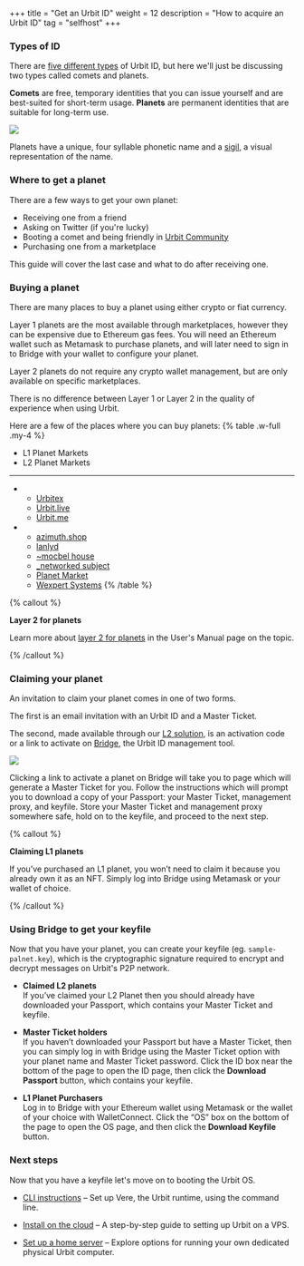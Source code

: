 +++
title = "Get an Urbit ID"
weight = 12
description = "How to acquire an Urbit ID"
tag = "selfhost"
+++

### Types of ID

There are [five different
types](https://operators.urbit.org/guides/which-id-should-i-buy) of Urbit ID, but here we'll just be  discussing two types called comets and planets.

**Comets** are free, temporary identities that you can issue yourself and are best-suited for
short-term usage. **Planets** are permanent identities that are suitable for long-term use.

![](https://storage.googleapis.com/media.urbit.org/site/manual/getting-started/comet-planet.png)

Planets have a unique, four syllable phonetic name and a [sigil](https://urbit.org/blog/creating-sigils), a visual representation of the name.



### Where to get a planet

There are a few ways to get your own planet:

- Receiving one from a friend
- Asking on Twitter (if you're lucky)
- Booting a comet and being friendly in [Urbit Community](https://urbit.org/groups/~bitbet-bolbel/urbit-community)
- Purchasing one from a marketplace

This guide will cover the last case and what to do after receiving one.

### Buying a planet

There are many places to buy a planet using either crypto or fiat currency.

Layer 1 planets are the most available through marketplaces, however they can be expensive due to Ethereum gas fees. You will need an Ethereum wallet such as Metamask to purchase planets, and will later need to sign in to Bridge with your wallet to configure your planet.

Layer 2 planets do not require any crypto wallet management, but are only available on specific marketplaces.

There is no difference between Layer 1 or Layer 2 in the quality of experience
when using Urbit.

Here are a few of the places where you can buy planets:
{% table .w-full .my-4 %}
* L1 Planet Markets
* L2 Planet Markets
---
*
    - [Urbitex](https://urbitex.io)
    - [Urbit.live](https://urbit.live)
    - [Urbit.me](https://urbit.me)
* 
    - [azimuth.shop](https://azimuth.shop)
    - [lanlyd](https://lanlyd.net/)
    - [~mocbel house](https://mocbel.house)
    - [\_networked subject](https://subject.network)
    - [Planet Market](https://planet.market)
    - [Wexpert Systems](https://wexpert.systems)
{% /table %}

{% callout %}

**Layer 2 for planets**

Learn more about [layer 2 for planets](https://operators.urbit.org/manual/id/layer-2-for-planets) in the User's Manual page on the topic.

{% /callout %}


### Claiming your planet

An invitation to claim your planet comes in one of two forms.

The first is an email invitation with an Urbit ID and a Master Ticket.

The second, made available through our [L2 solution](https://operators.urbit.org/manual/id/layer-2-for-planets), is an activation code or a link to activate on [Bridge](https://bridge.urbit.org), the Urbit ID management tool.

![](https://media.urbit.org/site/manual/getting-started/Server-setup-1.jpg)

Clicking a link to activate a planet on Bridge will take you to page which will generate a Master Ticket for you. Follow the instructions which will prompt you to download a copy of your Passport: your Master Ticket, management proxy, and keyfile. Store your Master Ticket and management proxy somewhere safe, hold on to the keyfile, and proceed to the next step.

{% callout %}

**Claiming L1 planets**

If you’ve purchased an L1 planet, you won’t need to claim it because you already own it as an NFT. Simply log into Bridge using Metamask or your wallet of choice.

{% /callout %}


### Using Bridge to get your keyfile

Now that you have your planet, you can create your keyfile (eg. `sample-palnet.key`), which is the cryptographic signature required to encrypt and decrypt messages on Urbit's P2P network.

- **Claimed L2 planets**  
  If you’ve claimed your L2 Planet then you should already have downloaded your Passport, which contains your Master Ticket and keyfile.

- **Master Ticket holders**  
  If you haven’t downloaded your Passport but have a Master Ticket, then you can simply log in with Bridge using the Master Ticket option with your planet name and Master Ticket password. Click the ID box near the bottom of the page to open the ID page, then click the **Download Passport** button, which contains your keyfile.

- **L1 Planet Purchasers**  
  Log in to Bridge with your Ethereum wallet using Metamask or the wallet of your choice with WalletConnect. Click the “OS” box on the bottom of the page to open the OS page, and then click the **Download Keyfile** button.

### Next steps

Now that you have a keyfile let's move on to booting the Urbit OS.

- [CLI instructions](/manual/getting-started/cli) – Set up Vere, the Urbit runtime, using the command line.

- [Install on the cloud](/manual/getting-started/cloud-hosting) – A step-by-step guide to setting up Urbit on a VPS.

- [Set up a home server](/manual/getting-started/home-servers) – Explore options for running your own dedicated physical Urbit computer.
